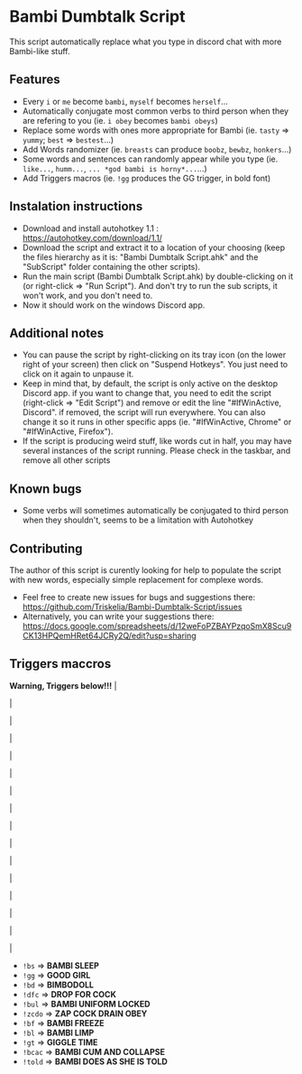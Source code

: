 # Bambi Dumbtalk Script

This script automatically replace what you type in discord chat with more Bambi-like stuff.

## Features
- Every `i` or `me` become `bambi`, `myself` becomes `herself`...
- Automatically conjugate most common verbs to third person when they are refering to you (ie. `i obey` becomes `bambi obeys`)
- Replace some words with ones more appropriate for Bambi (ie. `tasty` => `yummy`; `best` => `bestest`...)
- Add Words randomizer (ie. `breasts` can produce `boobz`, `bewbz`, `honkers`...)
- Some words and sentences can randomly appear while you type (ie. `like...`, `humm...`, `... *god bambi is horny*...`...) 
- Add Triggers macros (ie. `!gg` produces the GG trigger, in bold font)

## Instalation instructions
- Download and install autohotkey 1.1 : https://autohotkey.com/download/1.1/
- Download the script and extract it to a location of your choosing (keep the files hierarchy as it is: "Bambi Dumbtalk Script.ahk" and the "SubScript" folder containing the other scripts).
- Run the main script (Bambi Dumbtalk Script.ahk) by double-clicking on it (or right-click => "Run Script"). And don't try to run the sub scripts, it won't work, and you don't need to.
- Now it should work on the windows Discord app.

## Additional notes
- You can pause the script by right-clicking on its tray icon (on the lower right of your screen) then click on "Suspend Hotkeys". You just need to click on it again to unpause it.
- Keep in mind that, by default, the script is only active on the desktop Discord app. if you want to change that, you need to edit the script (right-click => "Edit Script") and remove or edit the line "#IfWinActive, Discord". if removed, the script will run everywhere. You can also change it so it runs in other specific apps (ie. "#IfWinActive, Chrome" or "#IfWinActive, Firefox").
- If the script is producing weird stuff, like words cut in half, you may have several instances of the script running. Please check in the taskbar, and remove all other scripts

## Known bugs
- Some verbs will sometimes automatically be conjugated to third person when they shouldn't, seems to be a limitation with Autohotkey

## Contributing
The author of this script is curently looking for help to populate the script with new words, especially simple replacement for complexe words.
- Feel free to create new issues for bugs and suggestions there: https://github.com/Triskelia/Bambi-Dumbtalk-Script/issues
- Alternatively, you can write your suggestions there: https://docs.google.com/spreadsheets/d/12weFoPZBAYPzqoSmX8Scu9CK13HPQemHRet64JCRy2Q/edit?usp=sharing

## Triggers maccros
**Warning, Triggers below!!!**
 |
 
 |
 
 |
 
 |
 
 |
 
 |
 
 |
 
 |
 
 |
 
 |
 
 |
 
 |
 
 |
 
 |
 
 |
 
 |

- `!bs` => **BAMBI SLEEP**
- `!gg` => **GOOD GIRL**
- `!bd` => **BIMBODOLL**
- `!dfc` => **DROP FOR COCK**
- `!bul` => **BAMBI UNIFORM LOCKED**
- `!zcdo` => **ZAP COCK DRAIN OBEY**
- `!bf` => **BAMBI FREEZE**
- `!bl` => **BAMBI LIMP**
- `!gt` => **GIGGLE TIME**
- `!bcac` => **BAMBI CUM AND COLLAPSE**
- `!told` => **BAMBI DOES AS SHE IS TOLD**
